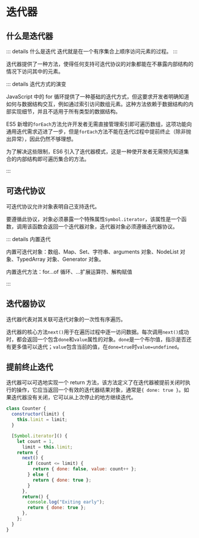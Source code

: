# 迭代器

## 什么是迭代器

::: details 什么是迭代
迭代就是在一个有序集合上顺序访问元素的过程。
:::

迭代器提供了一种方法，使得任何支持可迭代协议的对象都能在不暴露内部结构的情况下访问其中的元素。

::: details 迭代方式的演变

JavaScript 中的 for 循环提供了一种基础的迭代方式，但这要求开发者明确知道如何与数据结构交互，例如通过索引访问数组元素。这种方法依赖于数据结构的内部实现细节，并且不适用于所有类型的数据结构。

ES5 新增的`forEach`方法允许开发者无需直接管理索引即可遍历数组，这项功能向通用迭代需求迈进了一步，但是`forEach`方法不能在迭代过程中提前终止（除非抛出异常），因此仍然不够理想。

为了解决这些限制，ES6 引入了迭代器模式，这是一种使开发者无需预先知道集合的内部结构即可遍历集合的方法。

:::

## 可迭代协议

可迭代协议允许对象表明自己支持迭代。

要遵循此协议，对象必须暴露一个特殊属性`Symbol.iterator`，该属性是一个函数，调用该函数会返回一个迭代器对象，迭代器对象必须遵循迭代器协议。

::: details 内置迭代

内置可迭代对象：数组、Map、Set、字符串、arguments 对象、NodeList 对象、TypedArray 对象、Generator 对象。

内置迭代方法：for...of 循环、...扩展运算符、解构赋值

:::

## 迭代器协议

迭代器代表对其关联可迭代对象的一次性有序遍历。

迭代器的核心方法`next()`用于在遍历过程中逐一访问数据。每次调用`next()`成功时，都会返回一个包含`done`和`value`属性的对象。`done`是一个布尔值，指示是否还有更多值可以迭代；`value`包含当前的值，在`done=true`时`value=undefined`。

## 提前终止迭代

迭代器可以可选地实现一个 return 方法，该方法定义了在迭代器被提前关闭时执行的操作，它应当返回一个有效的迭代器结果对象，通常是`{ done: true }`。如果迭代器没有关闭，它可以从上次停止的地方继续迭代。

```js
class Counter {
  constructor(limit) {
    this.limit = limit;
  }

  [Symbol.iterator]() {
    let count = 1,
      limit = this.limit;
    return {
      next() {
        if (count <= limit) {
          return { done: false, value: count++ };
        } else {
          return { done: true };
        }
      },
      return() {
        console.log("Exiting early");
        return { done: true };
      },
    };
  }
}
```
